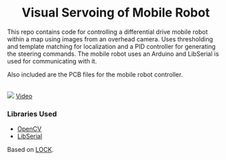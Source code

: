 <h1 align="center">Visual Servoing of Mobile Robot</h1>
This repo contains code for controlling a differential drive mobile robot within a map using images from an overhead camera. Uses thresholding and template matching for localization and a PID controller for generating the steering commands. The mobile robot uses an Arduino and LibSerial is used for communicating with it.


Also included are the PCB files for the mobile robot controller.


<br>


<img src="https://github.com/karnikram/visual-servoing/blob/master/image.png" widht="50%"/>
<a href="https://www.youtube.com/watch?v=kU-pIHazJII">Video</a>

### Libraries Used
* [OpenCV](https://github.com/opencv/opencv)
* [LibSerial](http://libserial.sourceforge.net/x27.html)

Based on [LOCK](https://github.com/QuinAsura/LOCK).
